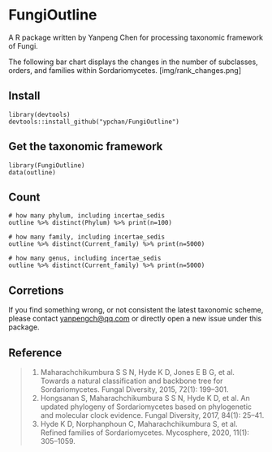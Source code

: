 # FungiOutline
 A R package written by Yanpeng Chen for processing taxonomic framework of Fungi.

 The following bar chart displays the changes in the number of subclasses, orders, and families within Sordariomycetes.
 [img/rank_changes.png]

## Install
```
library(devtools)
devtools::install_github("ypchan/FungiOutline")
```
## Get the taxonomic framework
```
library(FungiOutline)
data(outline)
```

## Count
```
# how many phylum, including incertae_sedis
outline %>% distinct(Phylum) %>% print(n=100)

# how many family, including incertae_sedis
outline %>% distinct(Current_family) %>% print(n=5000)

# how many genus, including incertae_sedis
outline %>% distinct(Current_family) %>% print(n=5000)

```
## Corretions
If you find something wrong, or not consistent the latest taxonomic scheme, please contact yanpengch@qq.com or directly open a new issue under this package.

## Reference

> 1. Maharachchikumbura S S N, Hyde K D, Jones E B G, et al. Towards a natural classification and backbone tree for Sordariomycetes. Fungal Diversity, 2015, 72(1): 199–301.
> 2. Hongsanan S, Maharachchikumbura S S N, Hyde K D, et al. An updated phylogeny of Sordariomycetes based on phylogenetic and molecular clock evidence. Fungal Diversity, 2017, 84(1): 25–41.
> 3. Hyde K D, Norphanphoun C, Maharachchikumbura S, et al. Refined families of Sordariomycetes. Mycosphere, 2020, 11(1): 305–1059.
